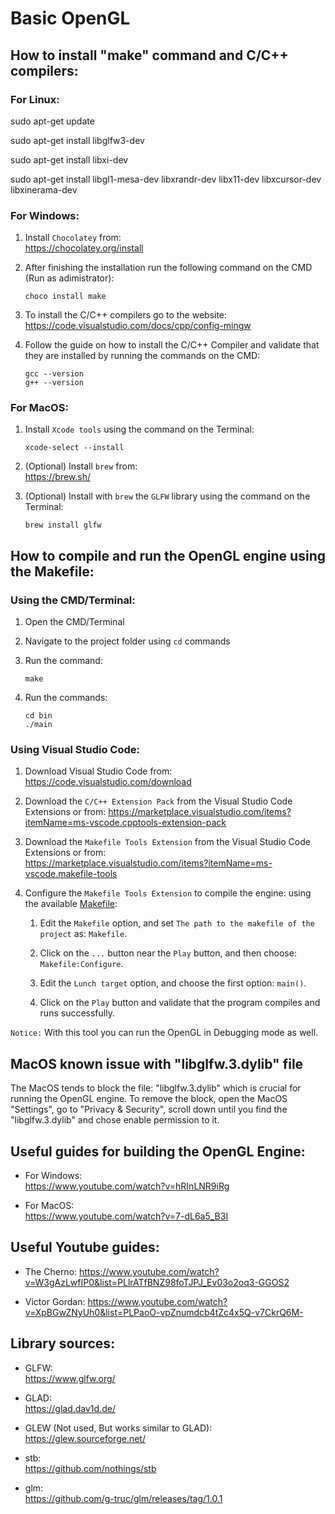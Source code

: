 # Basic OpenGL

## How to install "make" command and C/C++ compilers:

### For Linux:

sudo apt-get update

sudo apt-get install libglfw3-dev

sudo apt-get install libxi-dev

sudo apt-get install libgl1-mesa-dev libxrandr-dev libx11-dev libxcursor-dev libxinerama-dev

### For Windows:

1. Install `Chocolatey` from: \
   https://chocolatey.org/install

2. After finishing the installation run the following command on the CMD (Run as adimistrator):

   ```
   choco install make
   ```

3. To install the C/C++ compilers go to the website: \
   https://code.visualstudio.com/docs/cpp/config-mingw

4. Follow the guide on how to install the C/C++ Compiler and validate that they are installed by running the commands on the CMD:
   ```
   gcc --version
   g++ --version
   ```

### For MacOS:

1. Install `Xcode tools` using the command on the Terminal:

   ```
   xcode-select --install
   ```

2. (Optional) Install `brew` from: \
   https://brew.sh/

3. (Optional) Install with `brew` the `GLFW` library using the command on the Terminal:
   ```
   brew install glfw
   ```

## How to compile and run the OpenGL engine using the Makefile:

### Using the CMD/Terminal:

1. Open the CMD/Terminal

2. Navigate to the project folder using `cd` commands

3. Run the command:

   ```
   make
   ```

4. Run the commands:
   ```
   cd bin
   ./main
   ```

### Using Visual Studio Code:

1. Download Visual Studio Code from: \
   https://code.visualstudio.com/download

2. Download the `C/C++ Extension Pack` from the Visual Studio Code Extensions or from:
   https://marketplace.visualstudio.com/items?itemName=ms-vscode.cpptools-extension-pack

3. Download the `Makefile Tools Extension` from the Visual Studio Code Extensions or from: \
   https://marketplace.visualstudio.com/items?itemName=ms-vscode.makefile-tools

4. Configure the `Makefile Tools Extension` to compile the engine: using the available [Makefile](Makefile):

   1. Edit the `Makefile` option, and set `The path to the makefile of the project` as: `Makefile`.

   2. Click on the `...` button near the `Play` button, and then choose: `Makefile:Configure`.

   3. Edit the `Lunch target` option, and choose the first option: `main()`.

   4. Click on the `Play` button and validate that the program compiles and runs successfully.

`Notice:` With this tool you can run the OpenGL in Debugging mode as well.

## MacOS known issue with "libglfw.3.dylib" file

The MacOS tends to block the file: "libglfw.3.dylib" which is crucial for running the OpenGL engine.
To remove the block, open the MacOS "Settings", go to "Privacy & Security", scroll down until you find the "libglfw.3.dylib" and chose enable permission to it.

## Useful guides for building the OpenGL Engine:

- For Windows: \
  https://www.youtube.com/watch?v=hRInLNR9iRg

- For MacOS: \
  https://www.youtube.com/watch?v=7-dL6a5_B3I

## Useful Youtube guides:

- The Cherno: https://www.youtube.com/watch?v=W3gAzLwfIP0&list=PLlrATfBNZ98foTJPJ_Ev03o2oq3-GGOS2

- Victor Gordan: https://www.youtube.com/watch?v=XpBGwZNyUh0&list=PLPaoO-vpZnumdcb4tZc4x5Q-v7CkrQ6M-

## Library sources:

- GLFW: \
  https://www.glfw.org/

- GLAD: \
  https://glad.dav1d.de/

- GLEW (Not used, But works similar to GLAD): \
  https://glew.sourceforge.net/

- stb: \
  https://github.com/nothings/stb

- glm: \
  https://github.com/g-truc/glm/releases/tag/1.0.1
